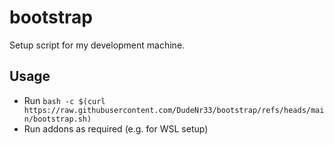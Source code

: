 # bootstrap
Setup script for my development machine.

## Usage

* Run `bash -c $(curl https://raw.githubusercontent.com/DudeNr33/bootstrap/refs/heads/main/bootstrap.sh)`
* Run addons as required (e.g. for WSL setup)


